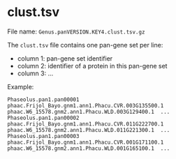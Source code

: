 # clust.tsv

File name: `Genus.panVERSION.KEY4.clust.tsv.gz`

The `clust.tsv` file contains one pan-gene set per line:
- column 1: pan-gene set identifier
- column 2: identifier of a protein in this pan-gene set
- column 3: ...

Example:
```
Phaseolus.pan1.pan00001	 phaac.Frijol_Bayo.gnm1.ann1.Phacu.CVR.003G135500.1	 phaac.W6_15578.gnm2.ann1.Phacu.WLD.003G129400.1  ...
Phaseolus.pan1.pan00002	 phaac.Frijol_Bayo.gnm1.ann1.Phacu.CVR.011G222700.1	 phaac.W6_15578.gnm2.ann1.Phacu.WLD.011G221300.1  ...
Phaseolus.pan1.pan00003	 phaac.Frijol_Bayo.gnm1.ann1.Phacu.CVR.001G171100.1	 phaac.W6_15578.gnm2.ann1.Phacu.WLD.001G165100.1  ...
```


